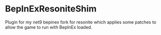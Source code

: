 # BepInExResoniteShim

Plugin for my net9 bepinex fork for resonite which applies some patches to allow the game to run with BepInEx loaded.
